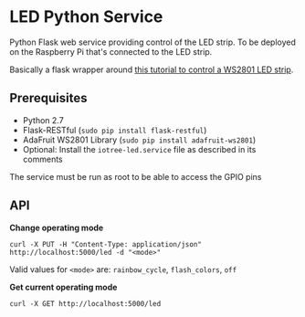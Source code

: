 # LED Python Service

Python Flask web service providing control of the LED strip. To be deployed on the Raspberry Pi that's connected to the LED strip.

Basically a flask wrapper around [this tutorial to control a WS2801 LED strip](https://tutorials-raspberrypi.de/raspberry-pi-ws2801-rgb-led-streifen-anschliessen-steuern/).

## Prerequisites

* Python 2.7
* Flask-RESTful (`sudo pip install flask-restful`)
* AdaFruit WS2801 Library (`sudo pip install adafruit-ws2801`)
* Optional: Install the `iotree-led.service` file as described in its comments

The service must be run as root to be able to access the GPIO pins

## API

**Change operating mode**

`curl -X PUT -H "Content-Type: application/json" http://localhost:5000/led -d "<mode>"`

Valid values for `<mode>` are: `rainbow_cycle`, `flash_colors`, `off`

**Get current operating mode**

`curl -X GET http://localhost:5000/led`